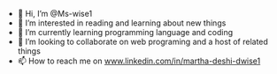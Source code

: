 - 👋 Hi, I’m @Ms-wise1
- 👀 I’m interested in reading and learning about new things
- 🌱 I’m currently learning programming language and coding
- 💞️ I’m looking to collaborate on web programing and a host of related things
- 📫 How to reach me on www.linkedin.com/in/martha-deshi-dwise1

<!---
Ms-wise1/Ms-wise1 is a ✨ special ✨ repository because its `README.md` (this file) appears on your GitHub profile.
You can click the Preview link to take a look at your changes.
--->
